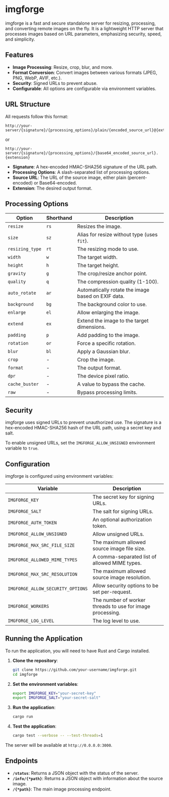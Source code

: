 # imgforge

imgforge is a fast and secure standalone server for resizing, processing, and converting remote images on the fly. It is a lightweight HTTP server that processes images based on URL parameters, emphasizing security, speed, and simplicity.

## Features

- **Image Processing**: Resize, crop, blur, and more.
- **Format Conversion**: Convert images between various formats (JPEG, PNG, WebP, AVIF, etc.).
- **Security**: Signed URLs to prevent abuse.
- **Configurable**: All options are configurable via environment variables.

## URL Structure

All requests follow this format:

```
http://your-server/{signature}/{processing_options}/plain/{encoded_source_url}@{extension}
```

or

```
http://your-server/{signature}/{processing_options}/{base64_encoded_source_url}.{extension}
```

- **Signature**: A hex-encoded HMAC-SHA256 signature of the URL path.
- **Processing Options**: A slash-separated list of processing options.
- **Source URL**: The URL of the source image, either plain (percent-encoded) or Base64-encoded.
- **Extension**: The desired output format.

## Processing Options

| Option          | Shorthand | Description                                        |
|-----------------|-----------|----------------------------------------------------|
| `resize`        | `rs`      | Resizes the image.                                 |
| `size`          | `sz`      | Alias for resize without type (uses `fit`).        |
| `resizing_type` | `rt`      | The resizing mode to use.                          |
| `width`         | `w`       | The target width.                                  |
| `height`        | `h`       | The target height.                                 |
| `gravity`       | `g`       | The crop/resize anchor point.                      |
| `quality`       | `q`       | The compression quality (1-100).                   |
| `auto_rotate`   | `ar`      | Automatically rotate the image based on EXIF data. |
| `background`    | `bg`      | The background color to use.                       |
| `enlarge`       | `el`      | Allow enlarging the image.                         |
| `extend`        | `ex`      | Extend the image to the target dimensions.         |
| `padding`       | `p`       | Add padding to the image.                          |
| `rotation`      | `or`      | Force a specific rotation.                         |
| `blur`          | `bl`      | Apply a Gaussian blur.                             |
| `crop`          | -         | Crop the image.                                    |
| `format`        | -         | The output format.                                 |
| `dpr`           | -         | The device pixel ratio.                            |
| `cache_buster`  | -         | A value to bypass the cache.                       |
| `raw`           | -         | Bypass processing limits.                          |

## Security

imgforge uses signed URLs to prevent unauthorized use. The signature is a hex-encoded HMAC-SHA256 hash of the URL path, using a secret key and salt.

To enable unsigned URLs, set the `IMGFORGE_ALLOW_UNSIGNED` environment variable to `true`.

## Configuration

imgforge is configured using environment variables:

| Variable                          | Description                                               |
|-----------------------------------|-----------------------------------------------------------|
| `IMGFORGE_KEY`                    | The secret key for signing URLs.                          |
| `IMGFORGE_SALT`                   | The salt for signing URLs.                                |
| `IMGFORGE_AUTH_TOKEN`             | An optional authorization token.                          |
| `IMGFORGE_ALLOW_UNSIGNED`         | Allow unsigned URLs.                                      |
| `IMGFORGE_MAX_SRC_FILE_SIZE`      | The maximum allowed source image file size.               |
| `IMGFORGE_ALLOWED_MIME_TYPES`     | A comma-separated list of allowed MIME types.             |
| `IMGFORGE_MAX_SRC_RESOLUTION`     | The maximum allowed source image resolution.              |
| `IMGFORGE_ALLOW_SECURITY_OPTIONS` | Allow security options to be set per-request.             |
| `IMGFORGE_WORKERS`                | The number of worker threads to use for image processing. |
| `IMGFORGE_LOG_LEVEL`              | The log level to use.                                     |

## Running the Application

To run the application, you will need to have Rust and Cargo installed.

1.  **Clone the repository**:

    ```bash
    git clone https://github.com/your-username/imgforge.git
    cd imgforge
    ```

2.  **Set the environment variables**:

    ```bash
    export IMGFORGE_KEY="your-secret-key"
    export IMGFORGE_SALT="your-secret-salt"
    ```

3.  **Run the application**:

    ```bash
    cargo run
    ```
    
4. **Test the application**:

    ```bash
    cargo test --verbose -- --test-threads=1
    ```

The server will be available at `http://0.0.0.0:3000`.

## Endpoints

- **`/status`**: Returns a JSON object with the status of the server.
- **`/info/{*path}`**: Returns a JSON object with information about the source image.
- **`/{*path}`**: The main image processing endpoint.
